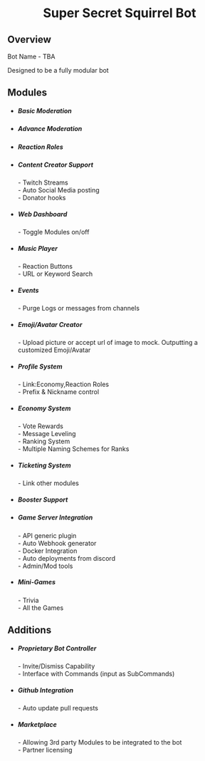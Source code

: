 <h1 align="center"> Super Secret Squirrel Bot </h1>

##

## Overview

<p> Bot Name - TBA </p>
<p> Designed to be a fully modular bot  </p>

## Modules

- <h5>Basic Moderation
- <h5>Advance Moderation
- <h5>Reaction Roles
- <h5>Content Creator Support</h5>
  - Twitch Streams<br>
  - Auto Social Media posting<br>
  - Donator hooks<br>
- <h5>Web Dashboard</h5>
  - Toggle Modules on/off<br>
- <h5> Music Player</h5>
  - Reaction Buttons<br>
  - URL or Keyword Search<br>
- <h5> Events</h5>
  - Purge Logs or messages from channels<br>
- <h5> Emoji/Avatar Creator</h5>
  - Upload picture or accept url of image to mock. Outputting a customized Emoji/Avatar<br>
- <h5> Profile System</h5>
  - Link:Economy,Reaction Roles<br>
  - Prefix & Nickname control<br>
- <h5> Economy System</h5>
  - Vote Rewards<br>
  - Message Leveling<br>
  - Ranking System<br>
  - Multiple Naming Schemes for Ranks<br>
- <h5> Ticketing System</h5>
  - Link other modules<br>
- <h5> Booster Support</h5>
- <h5> Game Server Integration</h5>
  - API generic plugin<br>
  - Auto Webhook generator<br>
  - Docker Integration<br>
  - Auto deployments from discord<br>
  - Admin/Mod tools<br>
- <h5> Mini-Games</h5>
  - Trivia<br>
  - All the Games<br>

## Additions

- <h5> Proprietary Bot Controller</h5>
  - Invite/Dismiss Capability<br>
  - Interface with Commands (input as SubCommands)<br>
- <h5> Github Integration</h5>
  - Auto update pull requests<br>
- <h5> Marketplace</h5>
  - Allowing 3rd party Modules to be integrated to the bot<br>
  - Partner licensing<br>
